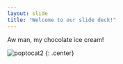 ```yaml
---
layout: slide
title: "Welcome to our slide deck!"
---
```


Aw man, my chocolate ice cream!

![poptocat2](https://octodex.github.com/images/poptocat_v2.png)
{: .center}
